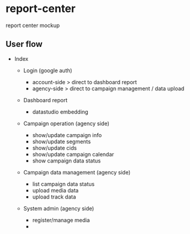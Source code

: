 # report-center
report center mockup

## User flow

- Index
  - Login (google auth)
	- account-side > direct to dashboard report
	- agency-side > direct to campaign management / data upload

  - Dashboard report
    - datastudio embedding

  - Campaign operation (agency side)
    - show/update campaign info
	- show/update segments
	- show/update cids
	- show/update campaign calendar
	- show campaign data status

  - Campaign data management (agency side)
    - list campaign data status
	- upload media data
	- upload track data
  
  - System admin (agency side)
    - register/manage media
	- 